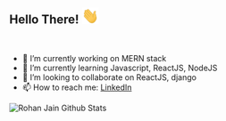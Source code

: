 ## Hello There! <img src="https://raw.githubusercontent.com/rohanJa/rohanJa/master/gifs/Hi.gif" width="30px"></h2>
<br />

- 🔭 I’m currently working on MERN stack
- 🌱 I’m currently learning Javascript, ReactJS, NodeJS
- 👯 I’m looking to collaborate on ReactJS, django
- 📫 How to reach me: [LinkedIn](https://www.linkedin.com/in/rohan-jain-b9b27a178/)

![Rohan Jain Github Stats](https://github-readme-stats.vercel.app/api?username=rohanJa&show_icons=true_color=fff&icon_color=79ff97&text_color=9f9f9f&bg_color=151515)
